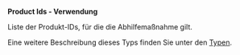 **Product Ids - Verwendung**

Liste der Produkt-IDs, für die die Abhilfemaßnahme gilt.

Eine weitere Beschreibung dieses Typs finden Sie unter den [Typen](types/products-usage.de.md).
